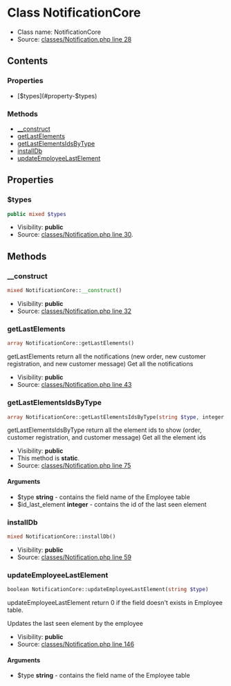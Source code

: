 Class NotificationCore
=====================





* Class name: NotificationCore
* Source: [classes/Notification.php line 28](https://github.com/PrestaShop/PrestaShop/blob/1.5.0.13/classes/Notification.php#L28)


Contents
--------


### Properties

* [$types](#property-$types)

### Methods

* [__construct](#method-__construct)
* [getLastElements](#method-getLastElements)
* [getLastElementsIdsByType](#method-getLastElementsIdsByType)
* [installDb](#method-installDb)
* [updateEmployeeLastElement](#method-updateEmployeeLastElement)




Properties
----------


### <a name="property-$types"></a>$types

```php
public mixed $types
```





* Visibility: **public**
* Source: [classes/Notification.php line 30](https://github.com/PrestaShop/PrestaShop/blob/1.5.0.13/classes/Notification.php#L30).


Methods
-------


### <a name="method-__construct"></a>__construct

```php
mixed NotificationCore::__construct()
```





* Visibility: **public**
* Source: [classes/Notification.php line 32](https://github.com/PrestaShop/PrestaShop/blob/1.5.0.13/classes/Notification.php#L32)




### <a name="method-getLastElements"></a>getLastElements

```php
array NotificationCore::getLastElements()
```

getLastElements return all the notifications (new order, new customer registration, and new customer message)
Get all the notifications



* Visibility: **public**
* Source: [classes/Notification.php line 43](https://github.com/PrestaShop/PrestaShop/blob/1.5.0.13/classes/Notification.php#L43)




### <a name="method-getLastElementsIdsByType"></a>getLastElementsIdsByType

```php
array NotificationCore::getLastElementsIdsByType(string $type, integer $id_last_element)
```

getLastElementsIdsByType return all the element ids to show (order, customer registration, and customer message)
Get all the element ids



* Visibility: **public**
* This method is **static**.
* Source: [classes/Notification.php line 75](https://github.com/PrestaShop/PrestaShop/blob/1.5.0.13/classes/Notification.php#L75)


#### Arguments
* $type **string** - contains the field name of the Employee table
* $id_last_element **integer** - contains the id of the last seen element



### <a name="method-installDb"></a>installDb

```php
mixed NotificationCore::installDb()
```





* Visibility: **public**
* Source: [classes/Notification.php line 59](https://github.com/PrestaShop/PrestaShop/blob/1.5.0.13/classes/Notification.php#L59)




### <a name="method-updateEmployeeLastElement"></a>updateEmployeeLastElement

```php
boolean NotificationCore::updateEmployeeLastElement(string $type)
```

updateEmployeeLastElement return 0 if the field doesn't exists in Employee table.

Updates the last seen element by the employee

* Visibility: **public**
* Source: [classes/Notification.php line 146](https://github.com/PrestaShop/PrestaShop/blob/1.5.0.13/classes/Notification.php#L146)


#### Arguments
* $type **string** - contains the field name of the Employee table


